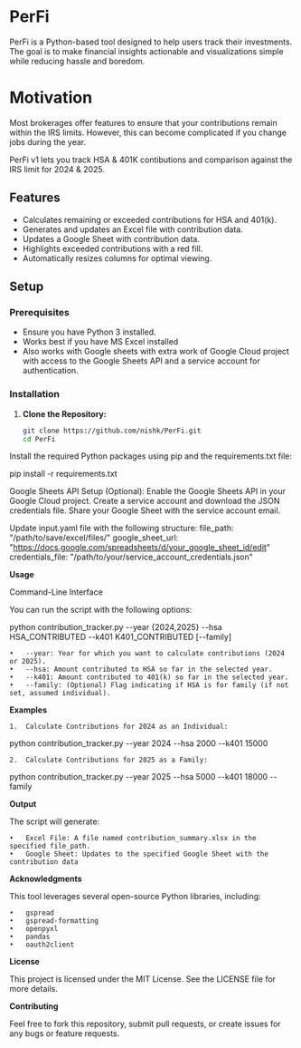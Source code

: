 # PerFi
PerFi is a Python-based tool designed to help users track their investments. 
The goal is to make financial insights actionable and visualizations simple while reducing hassle and boredom.

# Motivation

Most brokerages offer features to ensure that your contributions remain within the IRS limits. However, this can become complicated if you change jobs during the year.

PerFi v1 lets you track HSA & 401K contibutions and comparison against the IRS limit for 2024 & 2025.

## Features

- Calculates remaining or exceeded contributions for HSA and 401(k).
- Generates and updates an Excel file with contribution data.
- Updates a Google Sheet with contribution data.
- Highlights exceeded contributions with a red fill.
- Automatically resizes columns for optimal viewing.

## Setup

### Prerequisites

- Ensure you have Python 3 installed.
- Works best if you have MS Excel installed
- Also works with Google sheets with extra work of Google Cloud project with access to the Google Sheets API and a service account for authentication.

### Installation

1. **Clone the Repository:**

   ```bash
   git clone https://github.com/nishk/PerFi.git
   cd PerFi
   
Install the required Python packages using pip and the requirements.txt file:
   
   pip install -r requirements.txt

Google Sheets API Setup (Optional):
	Enable the Google Sheets API in your Google Cloud project.
	Create a service account and download the JSON credentials file.
	Share your Google Sheet with the service account email.

Update input.yaml file with the following structure:
  file_path: "/path/to/save/excel/files/"
  google_sheet_url: "https://docs.google.com/spreadsheets/d/your_google_sheet_id/edit"
  credentials_file: "/path/to/your/service_account_credentials.json"

**Usage**

Command-Line Interface

You can run the script with the following options:

python contribution_tracker.py --year {2024,2025} --hsa HSA_CONTRIBUTED --k401 K401_CONTRIBUTED [--family]

	•	--year: Year for which you want to calculate contributions (2024 or 2025).
	•	--hsa: Amount contributed to HSA so far in the selected year.
	•	--k401: Amount contributed to 401(k) so far in the selected year.
	•	--family: (Optional) Flag indicating if HSA is for family (if not set, assumed individual).

**Examples**

	1.	Calculate Contributions for 2024 as an Individual:
 python contribution_tracker.py --year 2024 --hsa 2000 --k401 15000

	2.	Calculate Contributions for 2025 as a Family:
 python contribution_tracker.py --year 2025 --hsa 5000 --k401 18000 --family

**Output**

The script will generate:

	•	Excel File: A file named contribution_summary.xlsx in the specified file_path.
	•	Google Sheet: Updates to the specified Google Sheet with the contribution data

**Acknowledgments**

This tool leverages several open-source Python libraries, including:

	•	gspread
	•	gspread-formatting
	•	openpyxl
	•	pandas
	•	oauth2client

**License**

This project is licensed under the MIT License. See the LICENSE file for more details.

**Contributing**

Feel free to fork this repository, submit pull requests, or create issues for any bugs or feature requests.



